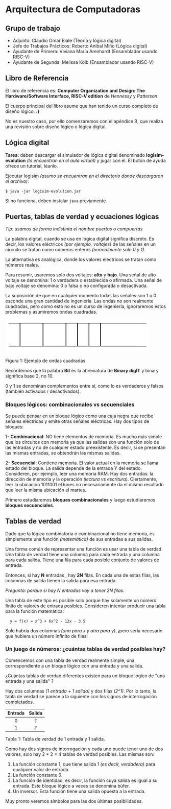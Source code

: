 # Arquitectura de Computadoras

## Grupo de trabajo

- Adjunto: Claudio Omar Biale (Teoría y lógica digital)
- Jefe de Trabajos Prácticos: Roberto Anibal Miño (Lógica digital)
- Ayudante de Primera: Viviana María Arenhardt (Ensamblador usando RISC-V)
- Ayudante de Segunda: Melissa Kolb (Ensamblador usando RISC-V)

## Libro de Referencia

El libro de referencia es: **Computer Organization and Design: The Hardware/Software Interface, RISC-V edition** de *Hennessy* y *Patterson*.

El cuerpo principal del libro asume que han tenido un curso completo de diseño lógico. **:)**

No es nuestro caso, por ello comenzaremos con el apéndice B, que realiza una revisión sobre diseño lógico o lógica digital.

## Lógica digital

**Tarea**: deben descargar el simulador de lógica digital denominado **logisim-evolution** *(lo encuentran en el aula virtual)* y jugar con él. El botón de ayuda ofrece un tutorial, léanlo.

Ejecutar logisim *(asumo se encuentran en el directorio donde descargaron el archivo)*:
```
$ java -jar logisim-evolution.jar
```

Si no funciona, deben instalar `java` previamente. 

## Puertas, tablas de verdad y ecuaciones lógicas

*Tip: usamos de forma indistinta el nombre puertas o compuertas*

La palabra digital, cuando se usa en lógica digital significa discreto. Es decir, los valores eléctricos *(por ejemplo, voltajes)* de las señales en un circuito se tratan como números enteros *(normalmente solo 0 y 1)*. 

La alternativa es analógica, donde los valores eléctricos se tratan como números reales.

Para resumir, usaremos solo dos voltajes: **alto** y **bajo**. Una señal de alto voltaje se denomina: 1 o verdadera o establecida o afirmada. Una señal de bajo voltaje se denomina: 0 o falsa o no configurada o desactivada.

La suposición de que en cualquier momento todas las señales son 1 o 0 esconde una gran cantidad de ingeniería. Las ondas no son realmente cuadradas, pero como esto no es un curso de ingeniería, ignoraremos estos problemas y asumiremos ondas cuadradas.

![](./figuras/ondas.png)

Figura 1: Ejemplo de ondas cuadradas

Recordemos que la palabra **Bit** es la abreviatura de **Binary digIT** y binary significa base 2, no 10.

0 y 1 se denominan complementos entre sí, como lo es verdaderos y falsos (también activados / desactivados).

### Bloques lógicos: combinacionales vs secuenciales

Se puede pensar en un bloque lógico como una caja negra que recibe señales eléctricas y emite otras señales eléctricas. Hay dos tipos de bloques:

1- **Combinacional**: NO tiene elementos de memoria. Es mucho más simple que los circuitos con memoria ya que las salidas son una función solo de las entradas y no de cualquier estado preexistente. Es decir, si se presentan las mismas entradas, se obtendrán las mismas salidas.

2- **Secuencial**: Contiene memoria. El valor actual en la memoria se llama estado del bloque. La salida depende de la entrada Y del estado. Consideren, por ejemplo, leer una memoria RAM. Hay dos entradas: la dirección de memoria y la operación *(lectura vs escritura)*. Ciertamente, leer la ubicación 1011001 el lunes no necesariamente da el mismo resultado que leer la misma ubicación el martes.

Primero estudiaremos **bloques combinacionales** y luego estudiaremos **bloques secuenciales**. 

## Tablas de verdad

Dado que la lógica combinatoria o combinacional no tiene memoria, es simplemente una función *(matemática)* de sus entradas a sus salidas.

Una forma común de representar una función es usar una tabla de verdad. Una tabla de verdad tiene una columna para cada entrada y una columna para cada salida. Tiene una fila para cada posible conjunto de valores de entrada. 

Entonces, si hay **N** entradas , hay **2N** filas. En cada una de estas filas, las columnas de salida tienen la salida para esa entrada.

*Pregunta: porque si hay N entradas voy a tener 2N filas*.

Una tabla de este tipo es posible solo porque hay solamente un número finito de valores de entrada posibles. Consideren intentar producir una tabla para la función matemática:

```
  y = f(x) = x^3 + 6x^2 - 12x - 3.5
```

Solo habría dos columnas *(una para x y otra para y)*, ¡pero sería necesario que hubiera un número infinito de filas!


### Un juego de números: ¿cuántas tablas de verdad posibles hay?

Comencemos con una tabla de verdad realmente simple, una correspondiente a un bloque lógico con una entrada y una salida.

¿Cuántas tablas de verdad diferentes existen para un bloque lógico de "una entrada y una salida" ?

Hay dos columnas *(1 entrada + 1 salida)* y dos filas *(2^1)*. Por lo tanto, la tabla de verdad se parece a la siguiente con los signos de interrogación completados.


| Entrada |	Salida |
|:---:|:---:|
| 0	| ? |
| 1 | ? |

Tabla 1: Tabla de verdad de 1 entrada y 1 salida.

Como hay dos signos de interrogación y cada uno puede tener uno de dos valores, solo hay 2 * 2 = 4 tablas de verdad posibles. Las mismas son:

1. La función constante 1, que tiene salida 1 *(es decir, verdadera)* para cualquier valor de entrada.
2. La función constante 0.
3. La función de identidad, es decir, la función cuya salida es igual a su entrada. Este bloque lógico a veces se denomina búfer.
4. Un inversor. Esta función tiene una salida opuesta a la entrada.

Muy pronto veremos símbolos para las dos últimas posibilidades.

